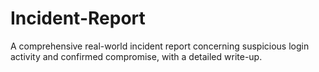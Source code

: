 # Incident-Report
A comprehensive real-world incident report concerning suspicious login activity and confirmed compromise, with a detailed write-up.
